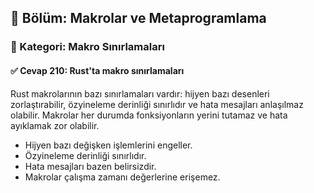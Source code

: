 ## 📘 Bölüm: Makrolar ve Metaprogramlama  
### 🔹 Kategori: Makro Sınırlamaları  
#### ✅ Cevap 210: Rust'ta makro sınırlamaları

Rust makrolarının bazı sınırlamaları vardır: hijyen bazı desenleri zorlaştırabilir, özyineleme derinliği sınırlıdır ve hata mesajları anlaşılmaz olabilir. Makrolar her durumda fonksiyonların yerini tutamaz ve hata ayıklamak zor olabilir.

- Hijyen bazı değişken işlemlerini engeller.
- Özyineleme derinliği sınırlıdır.
- Hata mesajları bazen belirsizdir.
- Makrolar çalışma zamanı değerlerine erişemez.
